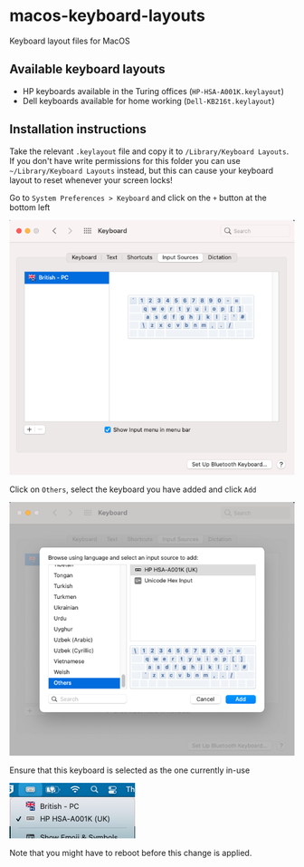 # macos-keyboard-layouts
Keyboard layout files for MacOS

## Available keyboard layouts
- HP keyboards available in the Turing offices (`HP-HSA-A001K.keylayout`)
- Dell keyboards available for home working (`Dell-KB216t.keylayout`)

## Installation instructions
Take the relevant `.keylayout` file and copy it to `/Library/Keyboard Layouts`.
If you don't have write permissions for this folder you can use `~/Library/Keyboard Layouts` instead, but this can cause your keyboard layout to reset whenever your screen locks!

Go to `System Preferences > Keyboard` and click on the `+` button at the bottom left

![Keyboard preferences](01-before-installation.png)

Click on `Others`, select the keyboard you have added and click `Add`

![Add layout](02-add-layout.png)

Ensure that this keyboard is selected as the one currently in-use

![Current keyboard](03-choose-keyboard.png)

Note that you might have to reboot before this change is applied.
